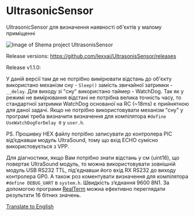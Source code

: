 # UltrasonicSensor
UltrasonicSensor для визначення наявності об'єктів у малому приміщенні

![Image of Shema project UltrasonisSensor](https://github.com/lexxai/UltrasonisSensor/blob/master/shema/shema.png)

Release versions:
https://github.com/lexxai/UltrasonisSensor/releases

Release v1.1.0:

У даній версії там де не потрібно вимірювати відстань до об'єкту використано механізм сну - `Sleep()` замість звичайної затримки - `__delay`.  Для виходу  зі "сну" використано таймер - WatchDog. Так як у режимі не вимірювання відстані не потрібна велика точність часу, то стандартної затримки WatchDog основаної на RC (~18ms) є прийнятною для даної задачі. Якщо не потрібно використовувати механізм "сну" у програмі треба визначити визначення  для компілятора  `#define UseWatchDogForDelay 0` у `user.h`.

PS. Прошивку HEX файлу потрібно записувати до контролера PIC від’єднавши модуль UltraSound, тому що вхід ECHO сумісно використовується з VPP.

Для діагностики, якщо Вам потрібно знати відстань у см (uint16), що повертає UltraSound модуль, то можна використовувати зовнішній модуль USB RS232 TTL, під'єднавши його вхід RX RS232 до виходу контролера GP0. А також роз коментувати визначення для компілятора  `#define DEBUG_UART` в `system.h`. Швидкість з’єднання 9600 8N1. За допомогою програми [RealTerm](http://realterm.sourceforge.net) можна ефективно переглядати результати 16 бітних значень.

[Translate to English](https://translate.google.com/translate?depth=1&hl=uk&ie=UTF8&prev=_t&rurl=translate.google.com.ua&sl=uk&tl=en&u=https://github.com/lexxai/UltrasonicSensor)
